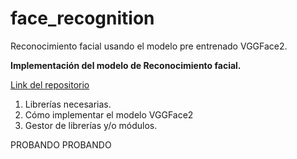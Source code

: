 # face_recognition

Reconocimiento facial usando el modelo pre entrenado VGGFace2.

**Implementación del modelo de Reconocimiento facial.**

[Link del repositorio](https://github.com/royquillca/face_recognition)

1. Librerías necesarias.
2. Cómo implementar el modelo  VGGFace2
3. Gestor de librerías y/o módulos.




PROBANDO PROBANDO 